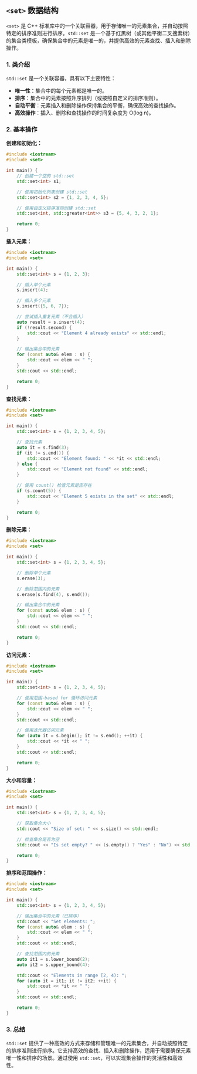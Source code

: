 ## `<set>` 数据结构

`<set>` 是 C++ 标准库中的一个关联容器，用于存储唯一的元素集合，并自动按照特定的排序准则进行排序。`std::set` 是一个基于红黑树（或其他平衡二叉搜索树）的集合类模板，确保集合中的元素是唯一的，并提供高效的元素查找、插入和删除操作。

### 1. **类介绍**

`std::set` 是一个关联容器，具有以下主要特性：
- **唯一性**：集合中的每个元素都是唯一的。
- **排序**：集合中的元素按照升序排列（或按照自定义的排序准则）。
- **自动平衡**：元素插入和删除操作保持集合的平衡，确保高效的查找操作。
- **高效操作**：插入、删除和查找操作的时间复杂度为 O(log n)。

### 2. **基本操作**

**创建和初始化：**

```cpp
#include <iostream>
#include <set>

int main() {
    // 创建一个空的 std::set
    std::set<int> s1;

    // 使用初始化列表创建 std::set
    std::set<int> s2 = {1, 2, 3, 4, 5};

    // 使用自定义排序准则创建 std::set
    std::set<int, std::greater<int>> s3 = {5, 4, 3, 2, 1};

    return 0;
}
```

**插入元素：**

```cpp
#include <iostream>
#include <set>

int main() {
    std::set<int> s = {1, 2, 3};

    // 插入单个元素
    s.insert(4);

    // 插入多个元素
    s.insert({5, 6, 7});

    // 尝试插入重复元素（不会插入）
    auto result = s.insert(4);
    if (!result.second) {
        std::cout << "Element 4 already exists" << std::endl;
    }

    // 输出集合中的元素
    for (const auto& elem : s) {
        std::cout << elem << " ";
    }
    std::cout << std::endl;

    return 0;
}
```

**查找元素：**

```cpp
#include <iostream>
#include <set>

int main() {
    std::set<int> s = {1, 2, 3, 4, 5};

    // 查找元素
    auto it = s.find(3);
    if (it != s.end()) {
        std::cout << "Element found: " << *it << std::endl;
    } else {
        std::cout << "Element not found" << std::endl;
    }

    // 使用 count() 检查元素是否存在
    if (s.count(5)) {
        std::cout << "Element 5 exists in the set" << std::endl;
    }

    return 0;
}
```

**删除元素：**

```cpp
#include <iostream>
#include <set>

int main() {
    std::set<int> s = {1, 2, 3, 4, 5};

    // 删除单个元素
    s.erase(3);

    // 删除范围内的元素
    s.erase(s.find(4), s.end());

    // 输出集合中的元素
    for (const auto& elem : s) {
        std::cout << elem << " ";
    }
    std::cout << std::endl;

    return 0;
}
```

**访问元素：**

```cpp
#include <iostream>
#include <set>

int main() {
    std::set<int> s = {1, 2, 3, 4, 5};

    // 使用范围-based for 循环访问元素
    for (const auto& elem : s) {
        std::cout << elem << " ";
    }
    std::cout << std::endl;

    // 使用迭代器访问元素
    for (auto it = s.begin(); it != s.end(); ++it) {
        std::cout << *it << " ";
    }
    std::cout << std::endl;

    return 0;
}
```

**大小和容量：**

```cpp
#include <iostream>
#include <set>

int main() {
    std::set<int> s = {1, 2, 3, 4, 5};

    // 获取集合大小
    std::cout << "Size of set: " << s.size() << std::endl;

    // 检查集合是否为空
    std::cout << "Is set empty? " << (s.empty() ? "Yes" : "No") << std::endl;

    return 0;
}
```

**排序和范围操作：**

```cpp
#include <iostream>
#include <set>

int main() {
    std::set<int> s = {1, 2, 3, 4, 5};

    // 输出集合中的元素（已排序）
    std::cout << "Set elements: ";
    for (const auto& elem : s) {
        std::cout << elem << " ";
    }
    std::cout << std::endl;

    // 查找范围内的元素
    auto it1 = s.lower_bound(2);
    auto it2 = s.upper_bound(4);

    std::cout << "Elements in range [2, 4): ";
    for (auto it = it1; it != it2; ++it) {
        std::cout << *it << " ";
    }
    std::cout << std::endl;

    return 0;
}
```

### 3. **总结**

`std::set` 提供了一种高效的方式来存储和管理唯一的元素集合，并自动按照特定的排序准则进行排序。它支持高效的查找、插入和删除操作，适用于需要确保元素唯一性和排序的场景。通过使用 `std::set`，可以实现集合操作的灵活性和高效性。